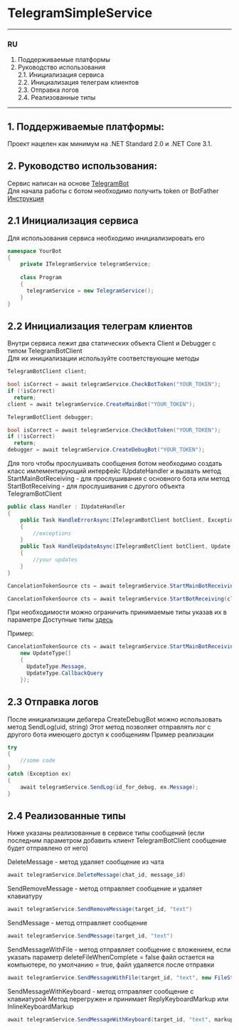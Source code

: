 # TelegramSimpleService

---

### RU
1. Поддерживаемые платформы</br>
2. Руководство использования</br>
   2.1. Инициализация сервиса</br>
   2.2. Инициализация телеграм клиентов</br>
   2.3. Отправка логов</br>
   2.4. Реализованные типы</br>

---

[Поддерживаемые платформы]:ru_platforms
## 1. Поддерживаемые платформы:
Проект нацелен как минимум на .NET Standard 2.0 и .NET Core 3.1.

[Руководство использования]:ru_getting_started
## 2. Руководство использования:
Сервис написан на основе [TelegramBot](https://github.com/TelegramBots/Telegram.Bot)</br>
Для начала работы с ботом необходимо получить token от BotFather [Инструкция](https://core.telegram.org/bots#6-botfather)</br>

[Инициализация сервиса]:ru_service_init
## 2.1 Инициализация сервиса
Для использования сервиса необходимо инициализировать его

```C#
namespace YourBot
{
    private ITelegramService telegramService;
  
    class Program
    {
      telegramService = new TelegramService();
    }
}
```

[Инициализация телеграм клиентов]:ru_clients_init
## 2.2 Инициализация телеграм клиентов
Внутри сервиса лежит два статических объекта Client и Debugger с типом TelegramBotClient</br>
Для их инициализации используйте соответствующие методы

```C#
TelegramBotClient client;

bool isCorrect = await telegramService.CheckBotToken("YOUR_TOKEN");
if (!isCorrect)
  return;
client = await telegramService.CreateMainBot("YOUR_TOKEN");
```

```C#
TelegramBotClient debugger;

bool isCorrect = await telegramService.CheckBotToken("YOUR_TOKEN");
if (!isCorrect)
  return;
debugger = await telegramService.CreateDebugBot("YOUR_TOKEN");
```

Для того чтобы прослушивать сообщения ботом необходимо создать класс имлементирующий интерфейс IUpdateHandler
и вызвать метод StartMainBotReceiving - для прослушивания с основного бота
или метод StartBotReceiving - для прослушивания с другого объекта TelegramBotClient

```C#
public class Handler : IUpdateHandler
{
    public Task HandleErrorAsync(ITelegramBotClient botClient, Exception exception, CancellationToken cancellationToken)
    {
        //exceptions
    }
    public Task HandleUpdateAsync(ITelegramBotClient botClient, Update update, CancellationToken cancellationToken)
    {
        //your updates
    }
}
```
```C#
CancelationTokenSource cts = await telegramService.StartMainBotReceiving(handler, new UpdateType[] { });
```
```C#
CancelationTokenSource cts = await telegramService.StartBotReceiving(client, handler, new UpdateType[] { });
```
При необходимости можно ограничить принимаемые типы указав их в параметре
Доступные типы [здесь](https://github.com/TelegramBots/Telegram.Bot/blob/master/src/Telegram.Bot/Types/Enums/UpdateType.cs)

Пример:
```C#
CancelationTokenSource cts = await telegramService.StartMainBotReceiving(handler,
    new UpdateType[]
    {
      UpdateType.Message,
      UpdateType.CallbackQuery
    });
```

[Отправка логов]:ru_send_logs
## 2.3 Отправка логов
После инициализации дебагера CreateDebugBot можно использовать метод SendLog(uid, string)
Этот метод позволяет отправлять лог с другого бота имеющего доступ к сообщениям
Пример реализации

```C#
try
{
    //some code
}
catch (Exception ex)
{
    await telegramService.SendLog(id_for_debug, ex.Message); 
}
```
[Реализованные типы]:ru_implemented_types
## 2.4 Реализованные типы
Ниже указаны реализованные в сервисе типы сообщений (если последним параметром добавить клиент TelegramBotClient сообщение будет отправлено от него)

DeleteMessage - метод удаляет сообщение из чата
```C#
await telegramService.DeleteMessage(chat_id, message_id)
```

SendRemoveMessage - метод отправляет сообщение и удаляет клавиатуру
```C#
await telegramService.SendRemoveMessage(target_id, "text")
```

SendMessage - метод отправляет сообщение
```C#
await telegramService.SendMessage(target_id, "text")
```

SendMessageWithFile - метод отправляет сообщение с вложением, если указать параметр deleteFileWhenComplete = false файл остается на компьютере,
по умолчанию = true, файл удаляется после отправки
```C#
await telegramService.SendMessageWithFile(target_id, "text", new FileStream("example.txt", FileMode.Open))
```

SendMessageWithKeyboard - метод отправляет сообщение с клавиатурой
Метод перегружен и принимает ReplyKeyboardMarkup или InlineKeyboardMarkup
```C#
await telegramService.SendMessageWithKeyboard(target_id, "text", markup)
```
